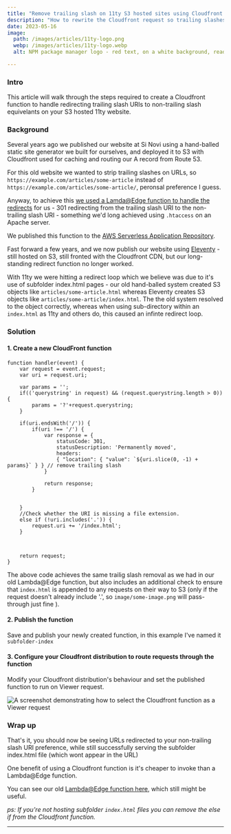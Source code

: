 ```yaml
---
title: "Remove trailing slash on 11ty S3 hosted sites using Cloudfront function"
description: "How to rewrite the Cloudfront request so trailing slashes are redirected to the non-trailing slash URI using a Cloudfront function."
date: 2023-05-16
image: 
  path: /images/articles/11ty-logo.png
  webp: /images/articles/11ty-logo.webp
  alt: NPM package manager logo - red text, on a white background, reads - NPM

---
```


### Intro

This article will walk through the steps required to create a Cloudfront function to handle redirecting trailing slash URIs to non-trailing slash equivelants on your S3 hosted 11ty website.  

### Background 
Several years ago we published our website at Si Novi using a hand-balled static site generator we built for ourselves, and deployed it to S3 with Cloudfront used for caching and routing our A record from Route 53. 

For this old website we wanted to strip trailing slashes on URLs, so `https://example.com/articles/some-article` instead of `https://example.com/articles/some-article/`, peronsal preference I guess. 

Anyway, to achieve this [we used a Lamda@Edge function to handle the redirects](https://sinovi.uk/articles/static-website-url-optimisation-with-aws-serverless) for us - 301 redirecting from the trailing slash URI to the non-trailing slash URI - something we'd long achieved using `.htaccess` on an Apache server. 

We published this function to the [AWS Serverless Application Repository](https://serverlessrepo.aws.amazon.com/applications/us-east-1/951661612909/LambdaEdgeRemoveTrailingSlash). 

Fast forward a few years, and we now publish our website using [Eleventy](https://11ty.dev) - still hosted on S3, still fronted with the Cloudfront CDN, but our long-standing redirect function no longer worked. 

With 11ty we were hitting a redirect loop which we believe was due to it's use of subfolder index.html pages - our old hand-balled system created S3 objects like `articles/some-article.html` whereas Eleventy creates S3 objects like `articles/some-article/index.html`. The the old system resolved to the object correctly, whereas when using sub-directory within an `index.html` as 11ty and others do, this caused an infinte redirect loop.

### Solution

#### 1. Create a new CloudFront function


```
function handler(event) {
    var request = event.request;
    var uri = request.uri;
    
    var params = '';
    if(('querystring' in request) && (request.querystring.length > 0)) {
        params = '?'+request.querystring;
    }
    
    if(uri.endsWith('/')) {
        if(uri !== '/') {
            var response = {
                statusCode: 301,
                statusDescription: 'Permanently moved',
                headers:
                { "location": { "value": `${uri.slice(0, -1) + params}` } } // remove trailing slash
            }
    
            return response;    
        }
        
        
    }
    //Check whether the URI is missing a file extension.
    else if (!uri.includes('.')) {
        request.uri += '/index.html';
    }
    
    

    return request;
}
```

The above code achieves the same trailig slash removal as we had in our old Lambda@Edge function, but also includes an additional check to ensure that `index.html` is appended to any requests on their way to S3 (only if the request doesn't already include '.', so `image/some-image.png` will pass-through just fine ). 

#### 2. Publish the function

Save and publish your newly created function, in this example I've named it `subfolder-index`

#### 3. Configure your Cloudfront distribution to route requests through the function 

Modify your Cloudfront distribution's behaviour and set the published function to run on Viewer request.

![A screenshot demonstrating how to select the Cloudfront function as a Viewer request](https://user-images.githubusercontent.com/785770/238600396-4f76d03c-f29c-4554-b711-b60709ed96ee.png)



### Wrap up

That's it, you should now be seeing URLs redirected to your non-trailing slash URI preference, while still successfully serving the subfolder index.html file (which wont appear in the URL)

One benefit of using a Cloudfront function is it's cheaper to invoke than a Lambda@Edge function.

You can see our old [Lambda@Edge function here](https://github.com/sinovi/lambda-edge-remove-trailing-slash), which still might be useful. 

_ps:  If you're not hosting subfolder `index.html` files you can remove the else if from the Cloudfront function._

___
